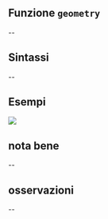 ## Funzione `geometry`

--

## Sintassi

--

## Esempi

<img src="/img/geometria/xxx/geometry1.png">

## nota bene

--

## osservazioni

--
